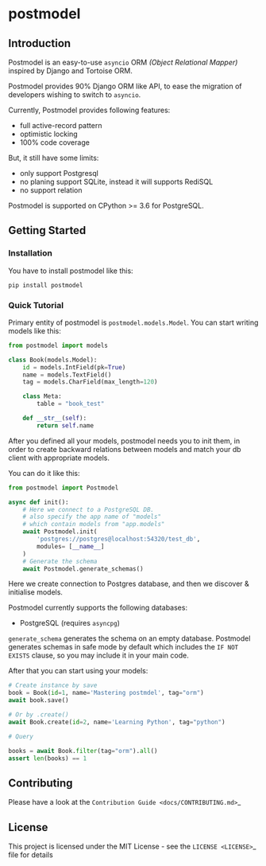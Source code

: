 # postmodel

## Introduction

Postmodel is an easy-to-use ``asyncio`` ORM *(Object Relational Mapper)* inspired by Django and Tortoise ORM.

Postmodel provides 90% Django ORM like API, to ease the migration of developers wishing to switch to ``asyncio``.

Currently, Postmodel provides following features:

* full active-record pattern
* optimistic locking
* 100% code coverage


But, it still have some limits:

* only support Postgresql
* no planing support SQLite, instead it will supports RediSQL
* no support relation


Postmodel is supported on CPython >= 3.6 for PostgreSQL.


## Getting Started

### Installation

You have to install postmodel like this:

```
pip install postmodel
```

### Quick Tutorial

Primary entity of postmodel is ``postmodel.models.Model``.
You can start writing models like this:


```python
from postmodel import models

class Book(models.Model):
    id = models.IntField(pk=True)
    name = models.TextField()
    tag = models.CharField(max_length=120)

    class Meta:
        table = "book_test"

    def __str__(self):
        return self.name
```

After you defined all your models, postmodel needs you to init them, in order to create backward relations between models and match your db client with appropriate models.

You can do it like this:

```python
from postmodel import Postmodel

async def init():
    # Here we connect to a PostgreSQL DB.
    # also specify the app name of "models"
    # which contain models from "app.models"
    await Postmodel.init(
        'postgres://postgres@localhost:54320/test_db',
        modules= [__name__]
    )
    # Generate the schema
    await Postmodel.generate_schemas()
```


Here we create connection to Postgres database, and then we discover & initialise models.

Postmodel currently supports the following databases:

* PostgreSQL (requires ``asyncpg``)

``generate_schema`` generates the schema on an empty database. Postmodel generates schemas in safe mode by default which
includes the ``IF NOT EXISTS`` clause, so you may include it in your main code.


After that you can start using your models:

```python
# Create instance by save
book = Book(id=1, name='Mastering postmdel', tag="orm")
await book.save()

# Or by .create()
await Book.create(id=2, name='Learning Python', tag="python")

# Query

books = await Book.filter(tag="orm").all()
assert len(books) == 1
```



## Contributing

Please have a look at the `Contribution Guide <docs/CONTRIBUTING.md>`_


## License

This project is licensed under the MIT License - see the `LICENSE <LICENSE>`_ file for details
